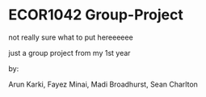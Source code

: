 # ECOR1042 Group-Project

not really sure what to put hereeeeee

just a group project from my 1st year

by:

Arun Karki, Fayez Minai, Madi Broadhurst, Sean Charlton
